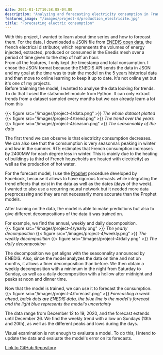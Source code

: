```yaml
---
date: 2021-01-17T10:58:08-04:00
description: "Analyzing and forecasting electricity consumption in France"
featured_image: "/images/project-4/production_electricite.jpg"
title: "Forecasting electric consumption"
---
```


With this project, I wanted to learn about time series and how to forecast them. For the data, I downloaded a JSON file from [ENEDIS open data](https://data.enedis.fr/pages/accueil/?id=init), the french electrical distributor, which reprensents the volumes of energy injected, extracted, produced or consumed in the Enedis mesh over a period of time given to the step of half an hour.  
From all the features, I only kept the timestamp and total consumption. I chose the JSON format because the ENEDIS API sends the data in JSON and my goal at the time was to train the model on the 5 years historical data and then move to online learning to keep it up to date. It's not online yet but it's one of my projects.  
Before trainning the model, I wanted to analyse the data looking for trends. To do that I used the statsmodel module from Python. It can only extract trends from a dataset sampled every months but we can already learn a lot from this   

{{< figure src="/images/project-4/data.png" >}}
*The whole dataset plotted*
{{< figure src="/images/project-4/trend.png" >}}
*The trend over the years*
{{< figure src="/images/project-4/season.png" >}}
*The seasonnality of the data*  

The first trend we can observe is that electricity consumption decreases. We can also see that the comsumption is very seasonnal: peaking in winter and low in the summer. RTE estimates that French consumption increases by 2400MW for each degree less in winter. This is mainly due to the heating of buildings (a third of French households are heated with electricity) as well as the production of hot water.  

For the forecast model, I use the [Prophet](https://facebook.github.io/prophet/) procedure developed by Facebook, because it allows to have rigorous forecasts while integrating the trend effects that exist in the data as well as the dates (days of the week).  
I wanted to also use a recurring neural network but it needed more data preprocessing and they are not necessarily more accurate than the Prophet models.  

After training on the data, the model is able to make predictions but also to give different decompositions of the data it was trained on.

For example, we find the annual, weekly and daily decomposition.  
{{< figure src="/images/project-4/yearly.png" >}}
*The yearly decomposition*
{{< figure src="/images/project-4/weekly.png" >}}
*The weekly decomposition*
{{< figure src="/images/project-4/daily.png" >}}
*The daily decomposition*  

The decomposition we get aligns with the seasonnality announced by ENEDIS. Also, since the model analyzes the data on time and not on months, it allows a finer decomposition than before. We then obtain a weekly decomposition with a minimum in the night from Saturday to Sunday, as well as a daily decomposition with a hollow after midnight and peaks at noon and dinner time.  

Now that the model is trained, we can use it to forecast the consumption.  
{{< figure src="/images/project-4/forecast.png" >}}
*Forecasting a week ahead, balck dots are ENEDIS data, the blue line is the model's forecast and the light blue represents the model's uncertainty*   

The data range from December 12 to 19, 2020, and the forecast extends until December 26. We find the weekly trend with a low on Sundays (13th and 20th), as well as the different peaks and lows during the days.  

Visual examination is not enough to evaluate a model. To do this, I intend to update the data and evaluate the model's error on its forecasts.

[Link to GitHub Repository](https://github.com/guillaumepaviot/energy-forecast)